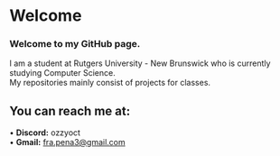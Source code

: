 # Welcome
### Welcome to my GitHub page.

I am a student at Rutgers University - New Brunswick who is currently studying Computer Science. </br>
My repositories mainly consist of projects for classes.

## You can reach me at:
• **Discord:** ozzyoct </br>
• **Gmail:** fra.pena3@gmail.com




<!--
**fpen3/fpen3** is a ✨ _special_ ✨ repository because its `README.md` (this file) appears on your GitHub profile.

Here are some ideas to get you started:

- 🔭 I’m currently working on ...
- 🌱 I’m currently learning ...
- 👯 I’m looking to collaborate on ...
- 🤔 I’m looking for help with ...
- 💬 Ask me about ...
- 📫 How to reach me: ...
- 😄 Pronouns: ...
- ⚡ Fun fact: ...
-->
